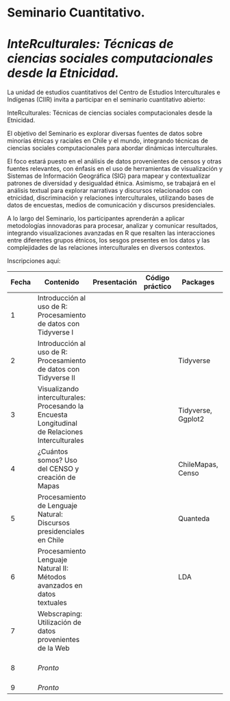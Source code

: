 # Seminario Cuantitativo.

# ***InteRculturales:** Técnicas de ciencias sociales computacionales desde la Etnicidad.*

La unidad de estudios cuantitativos del Centro de Estudios Interculturales e Indígenas (CIIR) invita a participar en el seminario cuantitativo abierto:

InteRculturales: Técnicas de ciencias sociales computacionales desde la Etnicidad.

El objetivo del Seminario es explorar diversas fuentes de datos sobre minorías étnicas y raciales en Chile y el mundo, integrando técnicas de ciencias sociales computacionales para abordar dinámicas interculturales.

El foco estará puesto en el análisis de datos provenientes de censos y otras fuentes relevantes, con énfasis en el uso de herramientas de visualización y Sistemas de Información Geográfica (SIG) para mapear y contextualizar patrones de diversidad y desigualdad étnica. Asimismo, se trabajará en el análisis textual para explorar narrativas y discursos relacionados con etnicidad, discriminación y relaciones interculturales, utilizando bases de datos de encuestas, medios de comunicación y discursos presidenciales.

A lo largo del Seminario, los participantes aprenderán a aplicar metodologías innovadoras para procesar, analizar y comunicar resultados, integrando visualizaciones avanzadas en R que resalten las interacciones entre diferentes grupos étnicos, los sesgos presentes en los datos y las complejidades de las relaciones interculturales en diversos contextos.

Inscripciones aquí:

| Fecha | Contenido                                                                                       | Presentación | Código práctico | Packages           | Referencias                                                                                                               |
|-------|-------------------------------------------------------------------------------------------------|--------------|-----------------|--------------------|---------------------------------------------------------------------------------------------------------------------------|
| 1     | Introducción al uso de R: Procesamiento de datos con Tidyverse I                                |              |                 |                    | [An Introduction to R](https://intro2r.com "An Introduction to R [Libro]")                                                |
| 2     | Introducción al uso de R: Procesamiento de datos con Tidyverse II                               |              |                 | Tidyverse          | [R For Data Science](https://r4ds.had.co.nz/ "R For Data Science")                                                        |
| 3     | Visualizando interculturales: Procesando la Encuesta Longitudinal de Relaciones Interculturales |              |                 | Tidyverse, Ggplot2 | [R For Data Science](https://r4ds.had.co.nz/ "R For Data Science")                                                        |
| 4     | ¿Cuántos somos? Uso del CENSO y creación de Mapas                                               |              |                 | ChileMapas, Censo  | [R For Data Science](https://r4ds.had.co.nz/ "R For Data Science")                                                        |
| 5     | Procesamiento de Lenguaje Natural: Discursos presidenciales en Chile                            |              |                 | Quanteda           | [Text Mining with R](https://www.tidytextmining.com/)                                                                     |
| 6     | Procesamiento Lenguaje Natural II: Métodos avanzados en datos textuales                         |              |                 | LDA                | [Text Mining with R](https://www.tidytextmining.com/)                                                                     |
| 7     | Webscraping: Utilización de datos provenientes de la Web                                        |              |                 |                    |                                                                                                                           |
| 8     | *Pronto*                                                                                        |              |                 |                    | [Mastering Shiny](https://mastering-shiny.org), [Shiny Basics](https://shiny.posit.co/r/getstarted/shiny-basics/lesson1/) |
| 9     | *Pronto*                                                                                        |              |                 |                    |                                                                                                                           |
